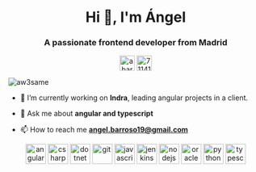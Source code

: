 <h1 align="center">Hi 👋, I'm Ángel</h1>
<h3 align="center">A passionate frontend developer from Madrid</h3>


<p align="center">
<a href="https://linkedin.com/in/abarroso19" target="blank"><img align="center" src="https://cdn.jsdelivr.net/npm/simple-icons@3.0.1/icons/linkedin.svg" alt="abarroso19" height="30" width="30" /></a>
<a href="https://stackoverflow.com/users/7114164" target="blank"><img align="center" src="https://cdn.jsdelivr.net/npm/simple-icons@3.0.1/icons/stackoverflow.svg" alt="7114164" height="30" width="30" /></a>
</p>

<p align="left"> <img src="https://komarev.com/ghpvc/?username=aw3same" alt="aw3same" /> </p>

- 🔭 I’m currently working on **Indra**, leading angular projects in a client.

- 💬 Ask me about **angular and typescript**

- 📫 How to reach me **angel.barroso19@gmail.com**

<p align="center"><img src="https://devicons.github.io/devicon/devicon.git/icons/angularjs/angularjs-original.svg" alt="angularjs" width="40" height="40"/> <img src="https://devicons.github.io/devicon/devicon.git/icons/csharp/csharp-original.svg" alt="csharp" width="40" height="40"/> <img src="https://devicons.github.io/devicon/devicon.git/icons/dot-net/dot-net-original-wordmark.svg" alt="dotnet" width="40" height="40"/> <img src="https://www.vectorlogo.zone/logos/git-scm/git-scm-icon.svg" alt="git" width="40" height="40"/> <img src="https://devicons.github.io/devicon/devicon.git/icons/javascript/javascript-original.svg" alt="javascript" width="40" height="40"/> <img src="https://www.vectorlogo.zone/logos/jenkins/jenkins-icon.svg" alt="jenkins" width="40" height="40"/> <img src="https://devicons.github.io/devicon/devicon.git/icons/nodejs/nodejs-original-wordmark.svg" alt="nodejs" width="40" height="40"/> <img src="https://devicons.github.io/devicon/devicon.git/icons/oracle/oracle-original.svg" alt="oracle" width="40" height="40"/> <img src="https://devicons.github.io/devicon/devicon.git/icons/python/python-original.svg" alt="python" width="40" height="40"/> <img src="https://devicons.github.io/devicon/devicon.git/icons/typescript/typescript-original.svg" alt="typescript" width="40" height="40"/></p><p><img align="left"/></p>
